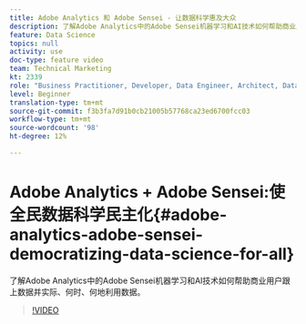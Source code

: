```yaml
---
title: Adobe Analytics 和 Adobe Sensei - 让数据科学惠及大众
description: 了解Adobe Analytics中的Adobe Sensei机器学习和AI技术如何帮助商业用户跟上数据并实际、何时、何地利用数据。
feature: Data Science
topics: null
activity: use
doc-type: feature video
team: Technical Marketing
kt: 2339
role: "Business Practitioner, Developer, Data Engineer, Architect, Data Architect, Administrator, Leader"
level: Beginner
translation-type: tm+mt
source-git-commit: f3b3fa7d91b0cb21005b57768ca23ed6700fcc03
workflow-type: tm+mt
source-wordcount: '98'
ht-degree: 12%

---
```



# Adobe Analytics + Adobe Sensei:使全民数据科学民主化{#adobe-analytics-adobe-sensei-democratizing-data-science-for-all}

了解Adobe Analytics中的Adobe Sensei机器学习和AI技术如何帮助商业用户跟上数据并实际、何时、何地利用数据。

>[!VIDEO](https://video.tv.adobe.com/v/25838/?quality=12)
